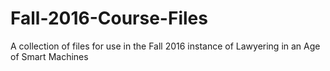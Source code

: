 # Fall-2016-Course-Files
A collection of files for use in the Fall 2016 instance of Lawyering in an Age of Smart Machines
